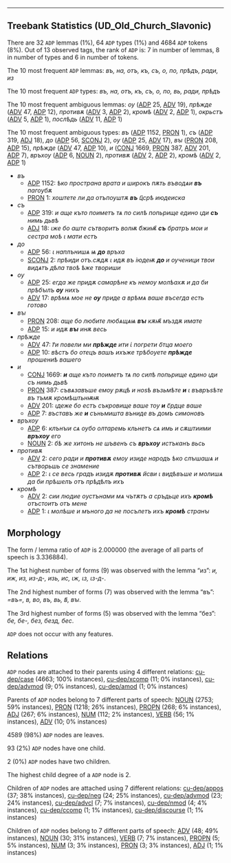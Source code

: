 

--------------------------------------------------------------------------------

## Treebank Statistics (UD_Old_Church_Slavonic)

There are 32 `ADP` lemmas (1%), 64 `ADP` types (1%) and 4684 `ADP` tokens (8%).
Out of 13 observed tags, the rank of `ADP` is: 7 in number of lemmas, 8 in number of types and 6 in number of tokens.

The 10 most frequent `ADP` lemmas: <em>въ, на, отъ, къ, съ, о, по, прѣдъ, ради, из</em>

The 10 most frequent `ADP` types:  <em>въ, на, отъ, къ, съ, о, по, вь, ради, прѣдъ</em>

The 10 most frequent ambiguous lemmas: <em>оу</em> ([ADP]() 25, [ADV]() 19), <em>прѣжде</em> ([ADV]() 47, [ADP]() 12), <em>противѫ</em> ([ADV]() 3, [ADP]() 2), <em>кромѣ</em> ([ADV]() 2, [ADP]() 1), <em>окрьстъ</em> ([ADV]() 5, [ADP]() 1), <em>послѣдь</em> ([ADV]() 11, [ADP]() 1)

The 10 most frequent ambiguous types:  <em>въ</em> ([ADP]() 1152, [PRON]() 1), <em>съ</em> ([ADP]() 319, [ADJ]() 18), <em>до</em> ([ADP]() 56, [SCONJ]() 2), <em>оу</em> ([ADP]() 25, [ADV]() 17), <em>вꙑ</em> ([PRON]() 208, [ADP]() 15), <em>прѣжде</em> ([ADV]() 47, [ADP]() 10), <em>и</em> ([CONJ]() 1669, [PRON]() 387, [ADV]() 201, [ADP]() 7), <em>връхоу</em> ([ADP]() 6, [NOUN]() 2), <em>противѫ</em> ([ADV]() 2, [ADP]() 2), <em>кромѣ</em> ([ADV]() 2, [ADP]() 1)


* <em>въ</em>
  * [ADP]() 1152: <em>ѣко пространа врата и широкъ пѫть въводѧи <b>въ</b> пагоубѫ</em>
  * [PRON]() 1: <em>хоштете ли да отъпоуштѫ <b>въ</b> ц҃срѣ июдеиска</em>
* <em>съ</em>
  * [ADP]() 319: <em>и аще къто поиметъ тѧ по силѣ попьрище едино ꙇди <b>съ</b> нимь дьвѣ</em>
  * [ADJ]() 18: <em>ꙇже бо аште сътворитъ волѭ б҃жиѭ҄ <b>съ</b> братръ мои и сестра моѣ ꙇ мати естъ</em>
* <em>до</em>
  * [ADP]() 56: <em>ꙇ наплънишѧ ѩ <b>до</b> връха</em>
  * [SCONJ]() 2: <em>прѣиди отъ.сѫдѫ ꙇ идѫ въ іюдеѭ <b>до</b> и оученици твои видѧтъ дѣла твоѣ ѣже твориши</em>
* <em>оу</em>
  * [ADP]() 25: <em>егда же придѫ самарѣне къ немоу молѣахѫ и да би прѣбꙑлъ <b>оу</b> нихъ</em>
  * [ADV]() 17: <em>врѣмѧ мое не <b>оу</b> приде а врѣмѧ ваше въсегда есть готово</em>
* <em>вꙑ</em>
  * [PRON]() 208: <em>аще бо любите любѧщѧѩ <b>вꙑ</b> кѫѭ҄ мъздѫ имате</em>
  * [ADP]() 15: <em>и идѫ <b>вꙑ</b> инѫ весь</em>
* <em>прѣжде</em>
  * [ADV]() 47: <em>г҃и повели ми <b>прѣжде</b> ити ꙇ҅ погрети о҃тца моего</em>
  * [ADP]() 10: <em>вѣстъ бо отецъ вашъ ихъже трѣбоуете <b>прѣжде</b> прошениѣ вашего</em>
* <em>и</em>
  * [CONJ]() 1669: <em><b>и</b> аще къто поиметъ тѧ по силѣ попьрище едино ꙇди съ нимь дьвѣ</em>
  * [PRON]() 387: <em>съвѧзавъше емоу рѫцѣ и ноѕѣ възьмѣте <b>и</b> ꙇ въвръѕѣте въ тъмѫ кромѣштьнѭѭ</em>
  * [ADV]() 201: <em>ꙇдеже бо естъ съкровище ваше тоу <b>и</b> с҃рдце ваше</em>
  * [ADP]() 7: <em>въставъ же <b>и</b> съньмишта въниде въ домъ симоновъ</em>
* <em>връхоу</em>
  * [ADP]() 6: <em>клънꙑи сѧ оубо олтаремь кльнетъ сѧ имь и сѫштиими <b>връхоу</b> его</em>
  * [NOUN]() 2: <em>бѣ же хитонъ не шъвенъ съ <b>връхоу</b> истъканъ вьсь</em>
* <em>противѫ</em>
  * [ADV]() 2: <em>сего ради и <b>противѫ</b> емоу изиде народъ ѣко слꙑшашѧ и сътворьшь се знамение</em>
  * [ADP]() 2: <em>ꙇ се весь градъ изидѫ <b>противѫ</b> и҃сви ꙇ видѣвъше и молишѧ да би прѣшелъ отъ прѣдѣлъ ихъ</em>
* <em>кромѣ</em>
  * [ADV]() 2: <em>сии людие оустънами мѧ чътѫтъ а сръдьце ихъ <b>кромѣ</b> отъстоитъ отъ мене</em>
  * [ADP]() 1: <em>ꙇ молѣше и мъного да не посълетъ ихъ <b>кромѣ</b> странꙑ</em>

## Morphology

The form / lemma ratio of `ADP` is 2.000000 (the average of all parts of speech is 3.336884).

The 1st highest number of forms (9) was observed with the lemma “из”: <em>и, иж, из, из-д-, изь, ис, ꙇж, ꙇз, ꙇз-д-</em>.

The 2nd highest number of forms (7) was observed with the lemma “въ”: <em>=въ=, в, во, въ, вь, в҃, вꙑ</em>.

The 3rd highest number of forms (5) was observed with the lemma “без”: <em>бе, бе-, без, безд, бес</em>.

`ADP` does not occur with any features.


## Relations

`ADP` nodes are attached to their parents using 4 different relations: [cu-dep/case]() (4663; 100% instances), [cu-dep/xcomp]() (11; 0% instances), [cu-dep/advmod]() (9; 0% instances), [cu-dep/amod]() (1; 0% instances)

Parents of `ADP` nodes belong to 7 different parts of speech: [NOUN]() (2753; 59% instances), [PRON]() (1218; 26% instances), [PROPN]() (268; 6% instances), [ADJ]() (267; 6% instances), [NUM]() (112; 2% instances), [VERB]() (56; 1% instances), [ADV]() (10; 0% instances)

4589 (98%) `ADP` nodes are leaves.

93 (2%) `ADP` nodes have one child.

2 (0%) `ADP` nodes have two children.

The highest child degree of a `ADP` node is 2.

Children of `ADP` nodes are attached using 7 different relations: [cu-dep/appos]() (37; 38% instances), [cu-dep/neg]() (24; 25% instances), [cu-dep/advmod]() (23; 24% instances), [cu-dep/advcl]() (7; 7% instances), [cu-dep/nmod]() (4; 4% instances), [cu-dep/ccomp]() (1; 1% instances), [cu-dep/discourse]() (1; 1% instances)

Children of `ADP` nodes belong to 7 different parts of speech: [ADV]() (48; 49% instances), [NOUN]() (30; 31% instances), [VERB]() (7; 7% instances), [PROPN]() (5; 5% instances), [NUM]() (3; 3% instances), [PRON]() (3; 3% instances), [ADJ]() (1; 1% instances)

